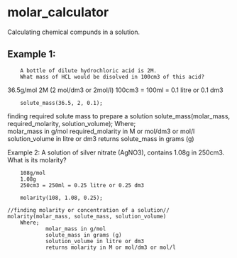 # molar_calculator
Calculating chemical compunds in a solution.

## Example 1:
        A bottle of dilute hydrochloric acid is 2M.
        What mass of HCL would be disolved in 100cm3 of this acid?
        
36.5g/mol
2M (2 mol/dm3 or 2mol/l)
100cm3 = 100ml = 0.1 litre or 0.1 dm3

        solute_mass(36.5, 2, 0.1);

finding required solute mass to prepare a solution
solute_mass(molar_mass, required_molarity, solution_volume);
Where;  
molar_mass in g/mol
required_molarity in M or mol/dm3 or mol/l
solution_volume in litre or dm3
returns solute_mass in grams (g)

Example 2:
        A solution of silver nitrate (AgNO3), 
        contains 1.08g in 250cm3. What is its molarity?

        108g/mol
        1.08g
        250cm3 = 250ml = 0.25 litre or 0.25 dm3

        molarity(108, 1.08, 0.25);

    //finding molarity or concentration of a solution//
    molarity(molar_mass, solute_mass, solution_volume)
        Where;
                molar_mass in g/mol
                solute_mass in grams (g)
                solution_volume in litre or dm3   
                returns molarity in M or mol/dm3 or mol/l
